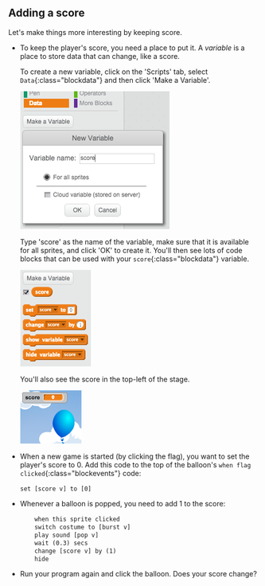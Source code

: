 ## Adding a score

Let's make things more interesting by keeping score.



+ To keep the player's score, you need a place to put it. A _variable_ is a place to store data that can change, like a score.

	To create a new variable, click on the 'Scripts' tab, select `Data`{:class="blockdata"} and then click 'Make a Variable'.

	![screenshot](images/balloons-score.png)

	Type 'score' as the name of the variable, make sure that it is available for all sprites, and click 'OK' to create it. You'll then see lots of code blocks that can be used with your `score`{:class="blockdata"} variable.

	![screenshot](images/balloons-variable.png)

	You'll also see the score in the top-left of the stage.

	![screenshot](images/balloons-stage-score.png)

+ When a new game is started (by clicking the flag), you want to set the player's score to 0. Add this code to the top of the balloon's `when flag clicked`{:class="blockevents"} code:

	```blocks
	set [score v] to [0]
	```

+ Whenever a balloon is popped, you need to add 1 to the score:

	```blocks
		when this sprite clicked
		switch costume to [burst v]
		play sound [pop v]
		wait (0.3) secs
		change [score v] by (1)
		hide
	```

+ Run your program again and click the balloon. Does your score change?



